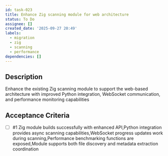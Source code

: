 ```yaml
---
id: task-023
title: Enhance Zig scanning module for web architecture
status: To Do
assignee: []
created_date: '2025-09-27 20:49'
labels:
  - migration
  - zig
  - scanning
  - performance
dependencies: []
---
```


## Description

Enhance the existing Zig scanning module to support the web-based architecture with improved Python integration, WebSocket communication, and performance monitoring capabilities

## Acceptance Criteria
<!-- AC:BEGIN -->
- [ ] #1 Zig module builds successfully with enhanced API,Python integration provides async scanning capabilities,WebSocket progress updates work during scanning,Performance benchmarking functions are exposed,Module supports both file discovery and metadata extraction coordination
<!-- AC:END -->
